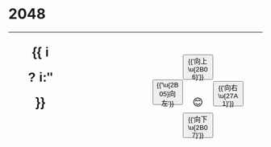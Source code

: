 <script setup>
import { ref } from 'vue'

function add() {
  let not0
  while (1) {
    let a = Math.floor(Math.random() * 16)
    if (arr.value[a] == 0) {
      not0 = a
      break
    }
  }
  arr.value[not0] = Math.random() < 0.7 ? 2 : 4
}
function re(){
  location.reload()
}
function play(i){
  let cp = arr.value
  let a = []
  let b = []
  let c
  for(let j =0;j<4;j++) a[j] = [cp[j],cp[j+4],cp[j+8],cp[j+12]]
  for(let j =0;j<4;j++) b[j] = [cp[4*j],cp[4*j+1],cp[4*j+2],cp[4*j+3]]
  switch (i){
    case 1: c=a.map(it=>run(it)) //上
    case 2: c=a.map(it=>run(it.reverse()).map(it=>it.reverse()) //下
    case 3: c=b.map(it=>run(it))
  }
}
function run(a){
  for(let i = 0;i<4;i++){
    if(!a[i] || a[i]==a[i+1]){
      a[i]=a[i]+(a[i+1] ?? 0)
      for(let j = i+1;j<4;j++){
        a[j] = a[j+1] ?? 0
      }
    }
  }
  return a
}

let arr = ref([])
let a1 = Array(16).fill(0)
arr.value = a1
add()
add()
</script>

# 2048

---

<div class="flexbox">
  <div class="grid">
    <div v-for="i in a1" class="items">{{ i ? i:'' }}</div>
  </div>

  <div class="tb">
    <div class="tr">
      <div class="td"></div>
      <button class="td">{{'向上\u{2B06}'}}</button>
      <div class="td"></div>
    </div>
    <div class="tr">
      <button class="td">{{'\u{2B05}向左'}}</button>
      <div class="td">
        <button id="re" @click="re">😊</button>
      </div>
      <button class="td">{{'向右\u{27A1}'}}</button>
    </div>
    <div class="tr">
      <div class="td"></div>
      <button class="td">{{'向下\u{2B07}'}}</button>
      <div class="td"></div>
    </div>
  </div>

</div>

<style>
.flexbox {
  display: flex;
  justify-content: space-evenly;
}
.grid {
  display: grid;
  width: min-content;
  grid-template: repeat(4, 50px) / repeat(4, 50px);
  text-align: center;
  gap: 3px;
}
.items {
  color: var(--c-bg);
  background-color: var(--c-brand);
  font: bold 25px/2 arial;
  border-radius: 10%;
}
.tb{
  display: table;
  height: min-content;
  margin-top: 30px;
}
.tr{
  display: table-row;
}
.td  {
  display: table-cell;
  width: 60px;
  height: 50px;
}
#re {
  display: block;
  background-color: var(--c-bg);
  width: 40px;
  height: 42px;
  border: none;
  margin-left: 10px;
  font-size: 20px;
}
</style>
